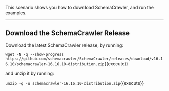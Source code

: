 This scenario shows you how to download SchemaCrawler, and run the examples.

-----

## Download the SchemaCrawler Release
Download the latest SchemaCrawler release, by running:

`wget -N -q --show-progress  https://github.com/schemacrawler/SchemaCrawler/releases/download/v16.16.10/schemacrawler-16.16.10-distribution.zip`{{execute}}

and unzip it by running:

`unzip -q -u schemacrawler-16.16.10-distribution.zip`{{execute}}
